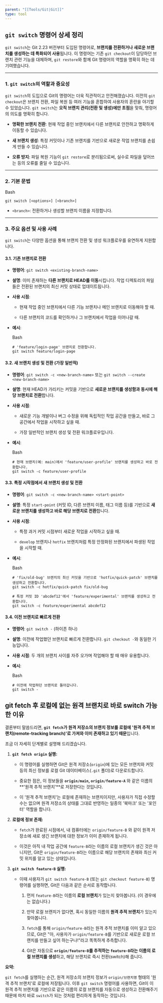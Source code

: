 ```yaml
---
parent: "[[Tools/Git|Git]]"
type: tool
---
```

## `git switch` 명령어 상세 정리

`git switch`는 Git 2.23 버전부터 도입된 명령어로, **브랜치를 전환하거나 새로운 브랜치를 생성하는 데 특화되어 사용**됩니다. 이 명령어는 기존 `git checkout`이 담당하던 브랜치 관련 기능을 대체하며, `git restore`와 함께 Git 명령어의 역할을 명확히 하는 데 기여했습니다.

---

### 1. `git switch`의 역할과 중요성

`git switch`의 도입으로 Git의 명령어는 더욱 직관적이고 안전해졌습니다. 이전의 `git checkout`은 브랜치 전환, 파일 복원 등 여러 기능을 혼합하여 사용자의 혼란을 야기할 수 있었습니다. `git switch`는 **오직 브랜치 관리(전환 및 생성)에만 초점**을 맞춰, 명령어의 의도를 명확히 합니다.

- **명확한 브랜치 전환**: 현재 작업 중인 브랜치에서 다른 브랜치로 안전하고 명확하게 이동할 수 있습니다.
    
- **새 브랜치 생성**: 특정 커밋이나 기존 브랜치를 기반으로 새로운 작업 브랜치를 손쉽게 만들 수 있습니다.
    
- **오류 방지**: 파일 복원 기능이 `git restore`로 분리됨으로써, 실수로 파일을 덮어쓰는 등의 오류를 줄일 수 있습니다.
    

---

### 2. 기본 문법

Bash

```
git switch [<options>] [<branch>]
```

- `<branch>`: 전환하거나 생성할 브랜치 이름을 지정합니다.
    

---

### 3. 주요 옵션 및 사용 사례

`git switch`는 다양한 옵션을 통해 브랜치 전환 및 생성 워크플로우를 유연하게 지원합니다.

#### 3.1. 기존 브랜치로 전환

- **명령어**: `git switch <existing-branch-name>`
    
- **설명**: 이미 존재하는 **다른 브랜치로 HEAD를 이동**시킵니다. 작업 디렉토리의 파일들은 전환된 브랜치의 최신 커밋 상태로 업데이트됩니다.
    
- **사용 시점**:
    
    - 현재 작업 중인 브랜치에서 다른 기능 브랜치나 메인 브랜치로 이동해야 할 때.
        
    - 다른 브랜치의 코드를 확인하거나 그 브랜치에서 작업을 이어나갈 때.
        
- **예시**:
    
    Bash
    
    ```
    # 'feature/login-page' 브랜치로 전환합니다.
    git switch feature/login-page
    ```
    

#### 3.2. 새 브랜치 생성 및 전환 (가장 일반적)

- **명령어**: `git switch -c <new-branch-name>` 또는 `git switch --create <new-branch-name>`
    
- **설명**: 현재 HEAD가 가리키는 커밋을 기반으로 **새로운 브랜치를 생성함과 동시에 해당 브랜치로 전환**합니다.
    
- **사용 시점**:
    
    - 새로운 기능 개발이나 버그 수정을 위해 독립적인 작업 공간을 만들고, 바로 그 공간에서 작업을 시작하고 싶을 때.
        
    - 가장 일반적인 브랜치 생성 및 전환 워크플로우입니다.
        
- **예시**:
    
    Bash
    
    ```
    # 현재 브랜치(예: main)에서 'feature/user-profile' 브랜치를 생성하고 바로 전환합니다.
    git switch -c feature/user-profile
    ```
    

#### 3.3. 특정 시작점에서 새 브랜치 생성 및 전환

- **명령어**: `git switch -c <new-branch-name> <start-point>`
    
- **설명**: 특정 `start-point` (커밋 ID, 다른 브랜치 이름, 태그 이름 등)를 기반으로 **새로운 브랜치를 생성하고 바로 해당 브랜치로 전환**합니다.
    
- **사용 시점**:
    
    - 특정 과거 커밋 시점부터 새로운 작업을 시작하고 싶을 때.
        
    - `develop` 브랜치나 `hotfix` 브랜치처럼 특정 안정화된 브랜치에서 파생된 작업을 시작할 때.
        
- **예시**:
    
    Bash
    
    ```
    # 'fix/old-bug' 브랜치의 최신 커밋을 기반으로 'hotfix/quick-patch' 브랜치를 생성하고 전환합니다.
    git switch -c hotfix/quick-patch fix/old-bug
    
    # 특정 커밋 ID 'abcdef12'에서 'feature/experimental' 브랜치를 생성하고 전환합니다.
    git switch -c feature/experimental abcdef12
    ```
    

#### 3.4. 이전 브랜치로 빠르게 전환

- **명령어**: `git switch -` (하이픈 하나)
    
- **설명**: 이전에 작업했던 브랜치로 빠르게 전환합니다. `git checkout -`와 동일한 기능입니다.
    
- **사용 시점**: 두 개의 브랜치 사이를 자주 오가며 작업해야 할 때 매우 유용합니다.
    
- **예시**:
    
    Bash
    
    ```
    # 이전에 작업하던 브랜치로 돌아갑니다.
    git switch -
    ```


## git fetch 후 로컬에 없는 원격 브랜치로 바로 switch 가능한 이유

결론부터 말씀드리면, **`git fetch`가 원격 저장소의 브랜치 정보를 로컬에 '원격 추적 브랜치(remote-tracking branch)'로 가져와 이미 존재하고 있기 때문**입니다.

조금 더 자세히 단계별로 설명해 드리겠습니다.

1. **`git fetch origin` 실행:**
    
    - 이 명령어를 실행하면 Git은 원격 저장소(`origin`)에 있는 모든 브랜치와 커밋 등의 최신 정보를 로컬 Git 데이터베이스(`.git` 폴더)로 다운로드합니다.
        
    - 중요한 점은, 이 정보들을 **`origin/main`, `origin/feature-A`** 와 같은 이름의 **'원격 추적 브랜치'**로 저장한다는 것입니다.
        
    - 이 '원격 추적 브랜치'는 로컬에 존재하는 브랜치이지만, 사용자가 직접 수정할 수는 없으며 원격 저장소의 상태를 그대로 반영하는 일종의 '북마크' 또는 '포인터' 역할을 합니다.
        
2. **로컬에 정보 존재:**
    
    - `fetch`가 완료된 시점에서, 내 컴퓨터에는 `origin/feature-B` 와 같이 원격 저장소에 새로 생긴 브랜치에 대한 정보가 이미 존재하게 됩니다.
        
    - 이것은 아직 내 작업 공간에 `feature-B`라는 이름의 로컬 브랜치가 생긴 것은 아니지만, Git은 `origin/feature-B`라는 이름으로 해당 브랜치의 존재와 최신 커밋 위치를 알고 있는 상태입니다.
        
3. **`git switch feature-B` 실행:**
    
    - 이때 사용자가 `git switch feature-B` (또는 `git checkout feature-B`) 명령어를 실행하면, Git은 다음과 같은 순서로 동작합니다.
        
        1. 먼저 `feature-B`라는 이름의 **로컬 브랜치**가 있는지 찾아봅니다. (이 경우에는 없습니다.)
            
        2. 만약 로컬 브랜치가 없다면, 혹시 동일한 이름의 **원격 추적 브랜치**가 있는지 찾아봅니다.
            
        3. `fetch`를 통해 `origin/feature-B`라는 원격 추적 브랜치를 이미 알고 있으므로, Git은 "아, 사용자가 `origin/feature-B`를 기반으로 새로운 로컬 브랜치를 만들고 싶어 하는구나!"라고 똑똑하게 추측합니다.
            
        4. Git은 자동으로 **`origin/feature-B`를 추적하는 `feature-B`라는 이름의 로컬 브랜치를 생성**하고, 해당 브랜치로 즉시 전환(switch)해 줍니다.
            

**요약:**

`git fetch`를 실행하는 순간, 원격 저장소의 브랜치 정보가 `origin/브랜치명` 형태의 '원격 추적 브랜치'로 로컬에 저장됩니다. 이후 `git switch` 명령어를 사용하면, Git이 이 원격 추적 브랜치를 기반으로 같은 이름의 로컬 브랜치를 자동으로 생성하고 전환해주기 때문에 마치 바로 `switch`가 되는 것처럼 편리하게 동작하는 것입니다.